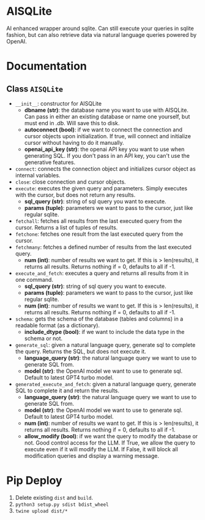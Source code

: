 # AISQLite
AI enhanced wrapper around sqlite. Can still execute your queries in sqlite fashion, but can also retrieve data via natural language queries powered by OpenAI.

# Documentation
## Class `AISQLite`
* `__init__`: constructor for AISQLite
    * **dbname (str)**: the database name you want to use with AISQLite. Can pass in either an existing database or name one yourself, but must end in *.db*. Will save
    this to disk.
    * **autoconnect (bool)**: if we want to connect the connection and cursor objects upon initialization. If true, will connect and initialize cursor without
    having to do it manually.
    * **openai_api_key (str)**: the openai API key you want to use when generating SQL. If you don't pass in an API key, you can't use the generative features.
* `connect`: connects the connection object and initializes cursor object as internal variables.
* `close`: close connection and cursor objects.
* `execute`: executes the given query and parameters. Simply executes with the cursor, but does not return any results.
    * **sql_query (str)**: string of sql query you want to execute. 
    * **params (tuple)**: parameters we want to pass to the cursor, just like regular sqlite.
* `fetchall`: fetches all results from the last executed query from the cursor. Returns a list of tuples of results.
* `fetchone`: fetches one result from the last executed query from the cursor.
* `fetchmany`: fetches a defined number of results from the last executed query.
    * **num (int)**: number of results we want to get. If this is > len(results), it returns all results. Returns nothing if = 0, defaults to all if -1.
* `execute_and_fetch`: executes a query and returns all results from it in one command.
    * **sql_query (str)**: string of sql query you want to execute. 
    * **params (tuple)**: parameters we want to pass to the cursor, just like regular sqlite.
    * **num (int)**: number of results we want to get. If this is > len(results), it returns all results. Returns nothing if = 0, defaults to all if -1.
* `schema`: gets the schema of the database (tables and columns) in a readable format (as a dictionary). 
    * **include_dtype (bool)**: if we want to include the data type in the schema or not.
* `generate_sql`: given a natural language query, generate sql to complete the query. Returns the SQL, but does not execute it.
    * **language_query (str)**: the natural language query we want to use to generate SQL from.
    * **model (str)**: the OpenAI model we want to use to generate sql. Default to latest GPT4 turbo model.
* `generated_execute_and_fetch`: given a natural language query, generate SQL to complete it and return the results.
    * **language_query (str)**: the natural language query we want to use to generate SQL from.
    * **model (str)**: the OpenAI model we want to use to generate sql. Default to latest GPT4 turbo model.
    * **num (int)**: number of results we want to get. If this is > len(results), it returns all results. Returns nothing if = 0, defaults to all if -1.
    * **allow_modify (bool)**: if we want the query to modify the database or not. Good control access for the LLM. If True, we allow the query to execute even if
    it will modify the LLM. If False, it will block all modification queries and display a warning message.


# Pip Deploy
1. Delete existing `dist` and `build`.
2. `python3 setup.py sdist bdist_wheel`
3. `twine upload dist/*`
